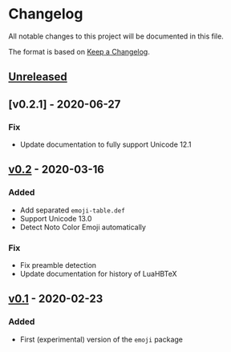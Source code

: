 # Changelog

All notable changes to this project will be documented in this file.

The format is based on [Keep a Changelog](https://keepachangelog.com/).

## [Unreleased]

## [v0.2.1] - 2020-06-27

### Fix

- Update documentation to fully support Unicode 12.1

## [v0.2] - 2020-03-16

### Added

- Add separated `emoji-table.def`
- Support Unicode 13.0
- Detect Noto Color Emoji automatically

### Fix

- Fix preamble detection
- Update documentation for history of LuaHBTeX

## [v0.1] - 2020-02-23

### Added

- First (experimental) version of the `emoji` package

[Unreleased]: https://github.com/stone-zeng/latex-emoji/compare/v0.2...HEAD
[v0.2]: https://github.com/stone-zeng/latex-emoji/compare/v0.1...v0.2
[v0.1]: https://github.com/stone-zeng/latex-emoji/releases/tag/v0.1
